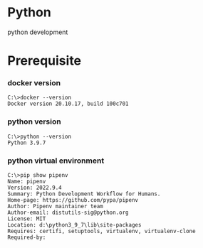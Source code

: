 # Python
python development

# Prerequisite


### docker version

```
C:\>docker --version
Docker version 20.10.17, build 100c701
```
### python version

```
C:\>python --version
Python 3.9.7
```

### python virtual environment

```
C:\>pip show pipenv
Name: pipenv
Version: 2022.9.4
Summary: Python Development Workflow for Humans.
Home-page: https://github.com/pypa/pipenv
Author: Pipenv maintainer team
Author-email: distutils-sig@python.org
License: MIT
Location: d:\python3_9_7\lib\site-packages
Requires: certifi, setuptools, virtualenv, virtualenv-clone
Required-by:
```







